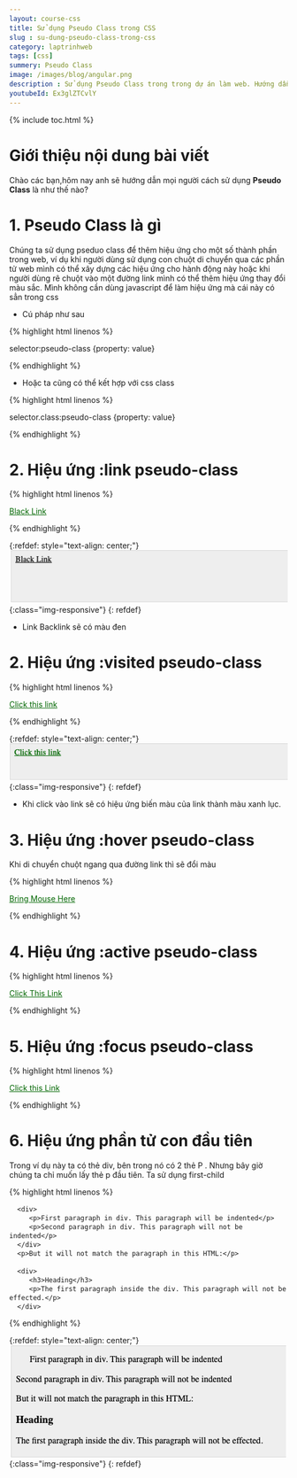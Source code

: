 ```yaml
---
layout: course-css
title: Sử dụng Pseudo Class trong CSS
slug : su-dung-pseudo-class-trong-css
category: laptrinhweb
tags: [css]
summery: Pseudo Class 
image: /images/blog/angular.png
description : Sử dụng Pseudo Class trong trong dự án làm web. Hướng dẫn Sử dụng Pseudo Class trong CSS vào dự án web. 
youtubeId: Ex3glZTCvlY
---
```


{% include toc.html %}

# **Giới thiệu nội dung bài viết**

Chào các bạn,hôm nay anh sẽ hướng dẫn mọi người cách sử dụng <b>Pseudo Class</b> là như thế nào?

# **1. Pseudo Class là gì**

Chúng ta sử dụng pseduo class để thêm hiệu ứng cho một số thành phần trong web, ví dụ khi người dùng sử dụng con chuột di chuyển qua các phần tử web mình có thể xây dựng các hiệu ứng cho hành động này hoặc khi người dùng rê chuột vào một đường link mình có thể thêm hiệu ứng thay đổi màu sắc. Mình không cần dùng javascript để làm hiệu ứng mà cái này có sẳn trong css

- Cú pháp như sau

{% highlight html linenos %}

selector:pseudo-class {property: value}

{% endhighlight %}

- Hoặc ta cũng có thể kết hợp với css class

{% highlight html linenos %}

selector.class:pseudo-class {property: value}

{% endhighlight %}

# **2. Hiệu ứng :link pseudo-class**

{% highlight html linenos %}

<html>
   <head>
      <style type = "text/css">
         a:link {color:#000000}
      </style>
   </head>

   <body>
      <a href = "">Black Link</a>
   </body>
</html>

{% endhighlight %}

{:refdef: style="text-align: center;"}
![pseudo1](/images/post/css/pseudo1.png){:class="img-responsive"}
{: refdef}

- Link Backlink sẽ có màu đen

# **2. Hiệu ứng :visited pseudo-class**

{% highlight html linenos %}

<html>
   <head>
      <style type = "text/css">
         a:visited {color: #006600}
      </style>
   </head>

   <body>
      <a href = "">Click this link</a>
   </body>
</html>

{% endhighlight %}

{:refdef: style="text-align: center;"}
![pseudo2](/images/post/css/pseudo2.png){:class="img-responsive"}
{: refdef}

- Khi click vào link sẽ có hiệu ứng biến màu của link thành màu xanh lục.

# **3. Hiệu ứng :hover pseudo-class**

Khi di chuyển chuột ngang qua đường link thì sẽ đổi màu

{% highlight html linenos %}

<html>
   <head>
      <style type = "text/css">
         a:hover {color: #FFCC00}
      </style>
   </head>

   <body>
      <a href = "">Bring Mouse Here</a>
   </body>
</html> 

{% endhighlight %}

# **4. Hiệu ứng :active pseudo-class**

{% highlight html linenos %}


<html>
   <head>
      <style type = "text/css">
         a:active {color: #FF00CC}
      </style>
   </head>

   <body>
      <a href = "">Click This Link</a>
   </body>
</html>

{% endhighlight %}

# **5. Hiệu ứng :focus pseudo-class**

{% highlight html linenos %}

<html>
   <head>
      <style type = "text/css">
         a:focus {color: #0000FF}
      </style>
   </head>

   <body>
      <a href = "">Click this Link</a>
   </body>
</html> 

{% endhighlight %}

# **6. Hiệu ứng phần tử con đầu tiên**

Trong ví dụ này ta có thẻ div, bên trong nó có 2 thẻ P . Nhưng bây giờ chúng ta chỉ muốn lấy thẻ p đầu tiên. Ta sử dụng first-child

{% highlight html linenos %}

<html>
   <head>
      <style type = "text/css">
         div > p:first-child {
            text-indent: 25px;
         }
      </style>
   </head>

   <body>
   
      <div>
         <p>First paragraph in div. This paragraph will be indented</p>
         <p>Second paragraph in div. This paragraph will not be indented</p>
      </div>
      <p>But it will not match the paragraph in this HTML:</p>
      
      <div>
         <h3>Heading</h3>
         <p>The first paragraph inside the div. This paragraph will not be effected.</p>
      </div>
      
   </body>
</html>

{% endhighlight %}

{:refdef: style="text-align: center;"}
![pseudo3](/images/post/css/pseudo3.png){:class="img-responsive"}
{: refdef}











